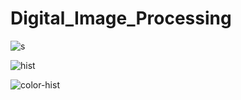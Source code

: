 # Digital_Image_Processing



![s](https://github.com/nupeldakandemir/Digital_Image_Processing/assets/120253252/947e1b1b-4edd-4795-bd42-0aee8c9e8bd5)

![hist](https://github.com/nupeldakandemir/Digital_Image_Processing/assets/120253252/5ed07bdf-a60c-491c-ad90-a034f5c9c179)


![color-hist](https://github.com/nupeldakandemir/Digital_Image_Processing/assets/120253252/35c26cd5-44b4-476b-98c6-bad9008df1d7)
